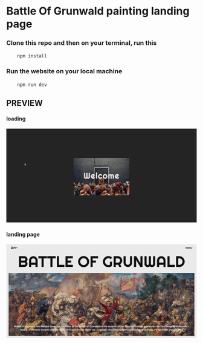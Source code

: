 # Battle Of Grunwald painting landing page
### Clone this repo and then on your terminal, run this
```
    npm install
```
### Run the website on your local machine
```
    npm run dev
```
## PREVIEW
#### loading
![preview image](./public/prev.png "preview website")
#### landing page
![preview image](./public/prev2.png "preview website")